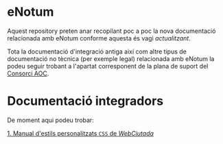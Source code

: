 # eNotum
Aquest repository preten anar recopilant poc a poc la nova documentació relacionada amb eNotum conforme aquesta és vagi *actualitzant*.

Tota la documentació d'integració antiga així com altre tipus de documentació no tècnica (per exemple legal) relacionada amb eNotum la podeu seguir trobant a l'apartat corresponent de la plana de suport del [Consorci AOC](https://web.aoc.cat/suport/e-notum/).

# Documentació integradors

De moment aqui podeu trobar:

[1. Manual d'estils personalitzats `CSS` de *WebCiutada*](commingSoon)

